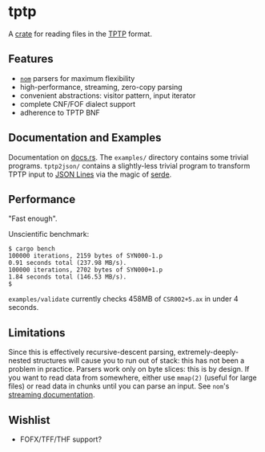 # tptp

A [crate](https://crates.io/crates/tptp) for reading files in the [TPTP](http://tptp.org) format.

## Features
* [`nom`](https://crates.io/crates/nom) parsers for maximum flexibility
* high-performance, streaming, zero-copy parsing
* convenient abstractions: visitor pattern, input iterator
* complete CNF/FOF dialect support
* adherence to TPTP BNF

## Documentation and Examples
Documentation on [docs.rs](https://docs.rs/tptp).
The `examples/` directory contains some trivial programs.
`tptp2json/` contains a slightly-less trivial program to transform TPTP input to [JSON Lines](http://jsonlines.org) via the magic of [serde](https://serde.rs).

## Performance
"Fast enough".

Unscientific benchmark:
```
$ cargo bench
100000 iterations, 2159 bytes of SYN000-1.p
0.91 seconds total (237.98 MB/s).
100000 iterations, 2702 bytes of SYN000+1.p
1.84 seconds total (146.53 MB/s).
$
```

`examples/validate` currently checks 458MB of `CSR002+5.ax` in under 4 seconds.

## Limitations
Since this is effectively recursive-descent parsing, extremely-deeply-nested structures will cause you to run out of stack: this has not been a problem in practice.
Parsers work only on byte slices: this is by design. If you want to read data from somewhere, either use `mmap(2)` (useful for large files) or read data in chunks until you can parse an input. See `nom`'s [streaming documentation](https://docs.rs/nom/5.1.1/nom/#streaming--complete).

## Wishlist

* FOFX/TFF/THF support?
